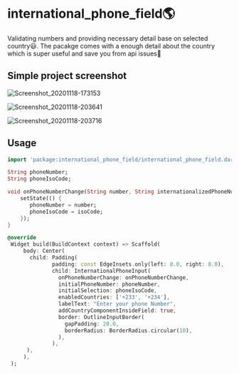 # international_phone_field🌎
Validating numbers and providing necessary detail base on selected country😃. The pacakge comes with a enough detail about the country which is super useful and save you from api issues🐻

## Simple project screenshot
![Screenshot_20201118-173153](https://user-images.githubusercontent.com/36260221/99586029-0e579a00-29df-11eb-88fa-4a0066ad0cde.png)

![Screenshot_20201118-203641](https://user-images.githubusercontent.com/36260221/99586194-48c13700-29df-11eb-919d-6dd9b7faa016.png)

![Screenshot_20201118-203716](https://user-images.githubusercontent.com/36260221/99587738-6abbb900-29e1-11eb-8ad5-50b9235f585b.png)

## Usage
```dart
import 'package:international_phone_field/international_phone_field.dart';

String phoneNumber;
String phoneIsoCode;

void onPhoneNumberChange(String number, String internationalizedPhoneNumber, String isoCode) {
    setState(() {
       phoneNumber = number;
       phoneIsoCode = isoCode;
    });
}

@override
 Widget build(BuildContext context) => Scaffold(
     body: Center(
       child: Padding(
              padding: const EdgeInsets.only(left: 8.0, right: 8.0),
              child: InternationalPhoneInput(
                onPhoneNumberChange: onPhoneNumberChange,
                initialPhoneNumber: phoneNumber,
                initialSelection: phoneIsoCode,
                enabledCountries: ['+233', '+234'],
                labelText: "Enter your phone Number",
                addCountryComponentInsideField: true,
                border: OutlineInputBorder(
                  gapPadding: 20.0,
                  borderRadius: BorderRadius.circular(10),
                ),
              ),
      ),
     ),
 );

```